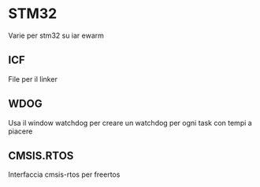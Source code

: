 # STM32
Varie per stm32 su iar ewarm


## ICF

File per il linker

## WDOG

Usa il window watchdog per creare un watchdog per ogni task
con tempi a piacere

## CMSIS.RTOS

Interfaccia cmsis-rtos per freertos
